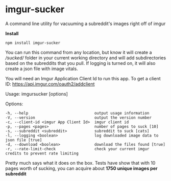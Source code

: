 imgur-sucker
============

A command line utility for vacuuming a subreddit's images right off of imgur

**Install**

    npm install imgur-sucker

You can run this command from any location, but know it will create a */sucked/* folder in your current working directory
and will add subdirectories based on the subreddits that you pull. If logging is turned on, it will also create a json file with image vitals.

You will need an Imgur Application Client Id to run this app. To get a client ID: https://api.imgur.com/oauth2/addclient


Usage: imgursucker [options]

  Options:

    -h, --help                             output usage information
    -V, --version                          output the version number
    -c, --client-id <imgur App Client Id>  imgur client id
    -p, --pages <pages>                    number of pages to suck [10]
    -s, --subreddit <subreddit>            subreddit to suck [cats]
    -l, --logging <boolean>                log downloaded image data to json file [true]
    -d, --download <boolean>               download the files found [true]
    -r, --rate-limit-check                 check your current imgur credits to prevent rate limiting
    

Pretty much says what it does on the box. Tests have show that with 10 pages worth of sucking, you can acquire about **1750 unique images per subreddit**


